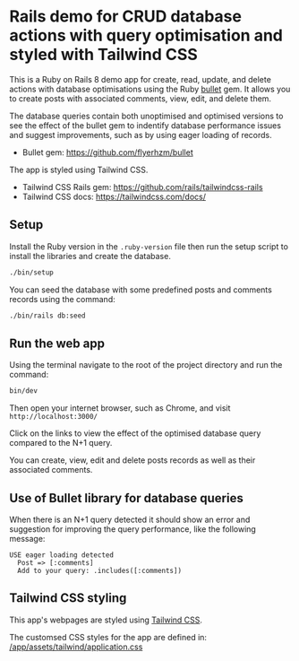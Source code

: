 # Rails demo for CRUD database actions with query optimisation and styled with Tailwind CSS

This is a Ruby on Rails 8 demo app for create, read, update, and delete actions with database optimisations using the Ruby [bullet](https://github.com/flyerhzm/bullet) gem. It allows you to create posts with associated comments, view, edit, and delete them.

The database queries contain both unoptimised and optimised versions to see the effect of the bullet gem to indentify database performance issues and suggest improvements, such as by using eager loading of records.

- Bullet gem: https://github.com/flyerhzm/bullet

The app is styled using Tailwind CSS.

- Tailwind CSS Rails gem: https://github.com/rails/tailwindcss-rails
- Tailwind CSS docs: https://tailwindcss.com/docs/

## Setup

Install the Ruby version in the `.ruby-version` file then run the setup script to install the libraries and create the database.

```sh
./bin/setup
```

You can seed the database with some predefined posts and comments records using the command:

```sh
./bin/rails db:seed
```

## Run the web app

Using the terminal navigate to the root of the project directory and run the command:

```sh
bin/dev
```

Then open your internet browser, such as Chrome, and visit `http://localhost:3000/`

Click on the links to view the effect of the optimised database query compared to the N+1 query.

You can create, view, edit and delete posts records as well as their associated comments.

## Use of Bullet library for database queries

When there is an N+1 query detected it should show an error and suggestion for improving the query performance, like the following message:

```
USE eager loading detected
  Post => [:comments]
  Add to your query: .includes([:comments])
```

## Tailwind CSS styling

This app's webpages are styled using [Tailwind CSS](https://tailwindcss.com).

The customsed CSS styles for the app are defined in: [/app/assets/tailwind/application.css](/app/assets/tailwind/application.css)
